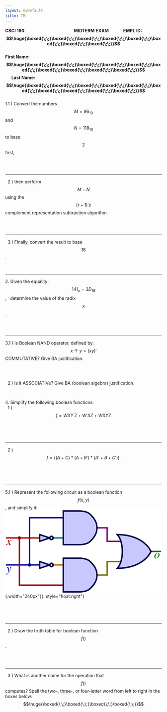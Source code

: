 ```yaml
---
layout: myDefault
title: TM
---
```

  
  
**CSCI 160&nbsp; &nbsp; &nbsp; &nbsp; &nbsp; &nbsp; &nbsp; &nbsp; &nbsp;  &nbsp; &nbsp; &nbsp; &nbsp;  &nbsp; &nbsp; &nbsp; &nbsp; &nbsp; &nbsp; &nbsp; &nbsp; &nbsp; &nbsp; &nbsp; MIDTERM EXAM &nbsp;&nbsp; &nbsp; &nbsp; &nbsp; &nbsp; &nbsp; EMPL ID: $$\huge{\boxed{\;\;}\boxed{\;\;}\boxed{\;\;}\boxed{\;\;}\boxed{\;\;}\boxed{\;\;}\boxed{\;\;}\boxed{\;\;}}$$ <br/> First Name:  $$\huge{\boxed{\;\;}\boxed{\;\;}\boxed{\;\;}\boxed{\;\;}\boxed{\;\;}\boxed{\;\;}\boxed{\;\;}\boxed{\;\;}\boxed{\;\;}\boxed{\;\;}}$$ &nbsp;&nbsp; &nbsp;  &nbsp;Last Name:  $$\huge{\boxed{\;\;}\boxed{\;\;}\boxed{\;\;}\boxed{\;\;}\boxed{\;\;}\boxed{\;\;}\boxed{\;\;}\boxed{\;\;}\boxed{\;\;}\boxed{\;\;}}$$**  
1\.1 )  Convert the numbers $$M = 96_{10}$$ and $$N = 118_{10}$$ to base $$2$$ first,  
  
<br/>  
<br/>  
  
____________________________________________________________________________________________________________  
 &nbsp; 2 )  then perform $$M-N$$ using the $$(r-1)'s$$ complement representation subtraction algorithm.  
  
<br/>  
<br/>  
  
____________________________________________________________________________________________________________  
 &nbsp; 3 )  Finally, convert the result to base $$16$$.  
  
<br/>  
  
____________________________________________________________________________________________________________  
2\.  Given the equality: &nbsp; $$141_x = 3D_{16}$$ , &nbsp; determine the value of the radix $$x$$.  
  
<br/>  
<br/>  
  
____________________________________________________________________________________________________________  
3\.1 )  Is Boolean NAND operator, defined by: $$x \uparrow y = (xy)'$$ COMMUTATIVE? Give BA justification.  
  
<br/>  
<br/>  
  
 &nbsp; 2 )  Is it ASSOCIATIVe? Give BA (boolean algebra) justification.  
  
<br/>  
  
4\.  Simplify the following boolean functions:  
 &nbsp; 1 )  $$ f = WXY'Z + W'XZ + WXYZ $$  
  
<br/>  
  
<br/>  
<br/>  
  
____________________________________________________________________________________________________________  
 &nbsp; 2 )  $$ f = ( ( A + C ) * ( A + B' ) * ( A' + B + C' ) )' $$  
  
<br/>  
  
<br/>  
<br/>  
  
____________________________________________________________________________________________________________  
5\.1 )  Represent the following circuit as a boolean function $$f(x,\, y)$$, and simplify it: ![](XOR.png){:width="240px"}{: style="float:right"}  
  
<br/>  
<br/>  
<br>
  
____________________________________________________________________________________________________________  
 &nbsp; 2 )  Draw the truth table for boolean function $$f()$$.  
  
<br/>  
<br/>  
  
____________________________________________________________________________________________________________  
 &nbsp; 3 )  What is another name for the operation that $$f()$$ computes?  Spell the two-, three-, or four-letter word from left to right in the boxes below:  
$$\huge{\boxed{\;\;}\boxed{\;\;}\boxed{\;\;}\boxed{\;\;}}$$
